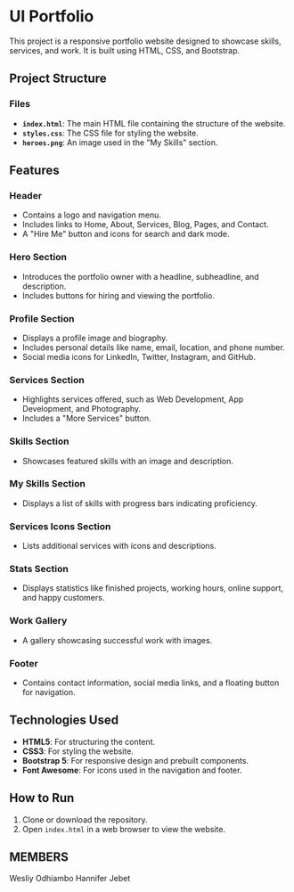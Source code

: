 # UI Portfolio

This project is a responsive portfolio website designed to showcase skills, services, and work. It is built using HTML, CSS, and Bootstrap.

## Project Structure

### Files
- **`index.html`**: The main HTML file containing the structure of the website.
- **`styles.css`**: The CSS file for styling the website.
- **`heroes.png`**: An image used in the "My Skills" section.

## Features

### Header
- Contains a logo and navigation menu.
- Includes links to Home, About, Services, Blog, Pages, and Contact.
- A "Hire Me" button and icons for search and dark mode.

### Hero Section
- Introduces the portfolio owner with a headline, subheadline, and description.
- Includes buttons for hiring and viewing the portfolio.

### Profile Section
- Displays a profile image and biography.
- Includes personal details like name, email, location, and phone number.
- Social media icons for LinkedIn, Twitter, Instagram, and GitHub.

### Services Section
- Highlights services offered, such as Web Development, App Development, and Photography.
- Includes a "More Services" button.

### Skills Section
- Showcases featured skills with an image and description.

### My Skills Section
- Displays a list of skills with progress bars indicating proficiency.

### Services Icons Section
- Lists additional services with icons and descriptions.

### Stats Section
- Displays statistics like finished projects, working hours, online support, and happy customers.

### Work Gallery
- A gallery showcasing successful work with images.

### Footer
- Contains contact information, social media links, and a floating button for navigation.

## Technologies Used
- **HTML5**: For structuring the content.
- **CSS3**: For styling the website.
- **Bootstrap 5**: For responsive design and prebuilt components.
- **Font Awesome**: For icons used in the navigation and footer.

## How to Run
1. Clone or download the repository.
2. Open `index.html` in a web browser to view the website.

## MEMBERS

Wesliy Odhiambo
Hannifer Jebet 
